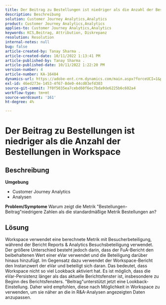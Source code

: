 ```yaml
---
title: Der Beitrag zu Bestellungen ist niedriger als die Anzahl der Bestellungen in Workspace
description: Beschreibung
solution: Customer Journey Analytics,Analytics
product: Customer Journey Analytics,Analytics
applies-to: Customer Journey Analytics,Analytics
keywords: KCS,Beitrag, Attribution, Diskrepanz
resolution: Resolution
internal-notes: null
bug: false
article-created-by: Tanay Sharma .
article-created-date: 10/11/2022 1:13:41 PM
article-published-by: Tanay Sharma .
article-published-date: 10/11/2022 1:22:20 PM
version-number: 4
article-number: KA-16484
dynamics-url: https://adobe-ent.crm.dynamics.com/main.aspx?forceUCI=1&pagetype=entityrecord&etn=knowledgearticle&id=0e9ddf82-6649-ed11-bba2-0022480868ff
exl-id: 46ed273e-1453-4f67-8de0-44cd03efd303
source-git-commit: 7f0f5035ea7cebd60f6ec7bda9de6225b6c602a4
workflow-type: tm+mt
source-wordcount: '161'
ht-degree: 4%

---
```


# Der Beitrag zu Bestellungen ist niedriger als die Anzahl der Bestellungen in Workspace

## Beschreibung

<b>Umgebung</b>
- Customer Journey Analytics
- Analysen



<b>Problem/Symptome</b>
Warum zeigt die Metrik &quot;Bestellungen-Beitrag&quot;niedrigere Zahlen als die standardmäßige Metrik Bestellungen an?


## Lösung


Workspace verwendet eine berechnete Metrik mit Besucherbeteiligung, während der Bericht Reports &amp; Analytics Besuchsbeteiligung verwendet. Der größere Unterschied besteht jedoch darin, dass der FuA-Bericht den beibehaltenen Wert einer eVar verwendet und die Beteiligung darüber hinaus hinzufügt. Im Gegensatz dazu verwendet der Workspace-Bericht den Instanzwert der eVar und beteiligt sich daran. Das bedeutet, dass Workspace nicht so viel Lookback aktiviert hat. Es ist möglich, dass die eVar-Persistenz länger als das aktuelle Berichtsfenster ist, insbesondere zu Beginn des Berichtsfensters. &quot;Beitrag&quot;unterstützt jetzt eine Lookback-Einstellung. Daher wird empfohlen, diese nach Möglichkeit in Workspace zu verwenden, um sie näher an die in R&amp;A-Analysen angezeigten Daten anzupassen.
